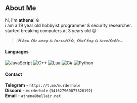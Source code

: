 ## About Me

hi, i'm **athena**! ☮\
i am a 19 year old hobbyist programmer & security researcher.\
started breaking computers at 3 years old 😊

> 𝓦𝓱𝓮𝓷 𝓽𝓱𝓮 𝓼𝔀𝓪𝓰 𝓲𝓼 𝓲𝓷𝓬𝓻𝓮𝓭𝓲𝓫𝓵𝓮, 𝓽𝓱𝓪𝓽 𝓫𝓪𝓰 𝓲𝓼 𝓲𝓷𝓮𝓿𝓲𝓽𝓪𝓫𝓵𝓮...

#### Languages

![JavaScript](https://img.shields.io/badge/JavaScript-F7DF1E?style=for-the-badge&logo=javascript&logoColor=white)
![C++](https://img.shields.io/badge/C%2B%2B-00599C?style=for-the-badge&logo=c%2B%2B&logoColor=white)
![Lua](https://img.shields.io/badge/LUA-02027D?logo=lua&logoColor=white&style=for-the-badge)
![C#](https://img.shields.io/badge/C%23-239120?style=for-the-badge&logo=c-sharp&logoColor=white)
![Python](https://img.shields.io/badge/Python-3776AB?style=for-the-badge&logo=python&logoColor=white)

#### Contact
**Telegram** - `https://t.me/murderhole`\
**Discord** - `murderhole` (`341627960077320192`)\
**Email** - `athena@bellair.net`
